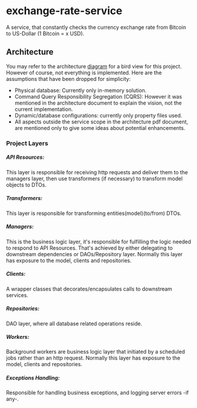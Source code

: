 # exchange-rate-service
A service, that constantly checks the currency exchange rate from Bitcoin to US-Dollar (1 Bitcoin = x USD).

## Architecture
You may refer to the architecture [diagram](Architecture.pdf) for a bird view for this project. However of course, not everything is implemented. 
Here are the assumptions that have been dropped for simplicity:

- Physical database: Currently only in-memory solution. 
- Command Query Responsibility Segregation (CQRS): However it was mentioned in the architecture document to explain the vision, not the current implementation.
- Dynamic/database configurations: currently only property files used.
- All aspects outside the service scope in the architecture pdf document, are mentioned only to give some ideas about potential enhancements.   
### Project Layers
##### API Resources:
This layer is responsible for receiving http requests and deliver them to the managers layer, then use transformers (if necessary) to transform model objects to DTOs.

##### Transformers:
This layer is responsible for transforming entities(model)(to/from) DTOs.

##### Managers:
This is the business logic layer, it's responsible for fulfilling the logic needed to respond to API Resources. That's achieved by either delegating to downstream dependencies or DAOs/Repository layer.
Normally this layer has exposure to the model, clients and repositories.

##### Clients:
A wrapper classes that decorates/encapsulates calls to downstream services.

##### Repositories:
DAO layer, where all database related operations reside.

##### Workers:
Background workers are business logic layer that initiated by a scheduled jobs rather than an http request.
Normally this layer has exposure to the model, clients and repositories.

##### Exceptions Handling:
Responsible for handling business exceptions, and logging server errors -if any-.

